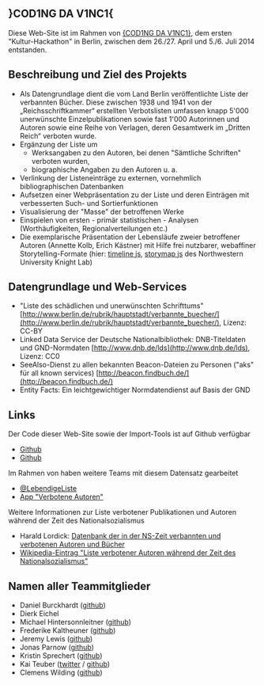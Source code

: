 ## <a name="COD1NGDAV1NC1"></a>}COD1NG DA V1NC1{
Diese Web-Site ist im Rahmen von [{COD1NG DA V1NC1}](http://codingdavinci.de/), dem ersten "Kultur-Hackathon" in Berlin, zwischen dem 26./27. April und 5./6. Juli 2014 entstanden.

## <a name="project"></a>Beschreibung und Ziel des Projekts
* Als Datengrundlage dient die vom Land Berlin veröffentlichte Liste der verbannten Bücher. Diese zwischen 1938 und 1941 von der „Reichsschriftkammer“ erstellten Verbotslisten umfassen knapp 5'000 unerwünschte Einzelpublikationen sowie fast 1'000 Autorinnen und Autoren sowie eine Reihe von Verlagen, deren Gesamtwerk im „Dritten Reich“ verboten wurde.
* Ergänzung der Liste um
  * Werksangaben zu den Autoren, bei denen "Sämtliche Schriften" verboten wurden,
  * biographische Angaben zu den Autoren u. a.
* Verlinkung der Listeneinträge zu externen, vornehmlich bibliographischen Datenbanken
* Aufsetzen einer Webpräsentation zu der Liste und deren Einträgen mit verbesserten Such- und Sortierfunktionen
* Visualisierung der "Masse" der betroffenen Werke
* Einspielen von ersten - primär statistischen - Analysen (Worthäufigkeiten, Regionalverteilungen etc.)
* Die exemplarische Präsentation der Lebensläufe zweier betroffener Autoren (Annette Kolb, Erich Kästner) mit Hilfe frei nutzbarer, webaffiner Storytelling-Formate (hier: [timeline js](http://timeline.knightlab.com), [storymap js](http://storymap.knightlab.com) des Northwestern University Knight Lab)

## Datengrundlage und Web-Services
* "Liste des schädlichen und unerwünschten Schrifttums"
[http://www.berlin.de/rubrik/hauptstadt/verbannte_buecher/](http://www.berlin.de/rubrik/hauptstadt/verbannte_buecher/), Lizenz: CC-BY
* Linked Data Service der Deutsche Nationalbibliothek: DNB-Titeldaten und GND-Normdaten [http://www.dnb.de/lds](http://www.dnb.de/lds), Lizenz: CC0
* SeeAlso-Dienst zu allen bekannten Beacon-Dateien zu Personen ("aks" für all known services) [http://beacon.findbuch.de/](http://beacon.findbuch.de/)
* Entity Facts: Ein leichtgewichtiger Normdatendienst auf Basis der GND

## Links
Der Code dieser Web-Site sowie der Import-Tools ist auf Github verfügbar
* [Github](https://github.com/jlewis91/codingdavinci)
* [Github](https://github.com/mhinters/BannedBookUtils)

Im Rahmen von haben weitere Teams mit diesem Datensatz gearbeitet
* [@LebendigeListe](http://lebendigeliste.de/)
* [App "Verbotene Autoren"](http://cdvinci.hackdash.org/projects/53a703ff9bfef6693e000007)

Weitere Informationen zur Liste verbotener Publikationen und Autoren während der Zeit des Nationalsozialismus
* Harald Lordick: [Datenbank der in der NS-Zeit verbannten und verbotenen Autoren und Bücher](http://djgd.hypotheses.org/296)
* [Wikipedia-Eintrag "Liste verbotener Autoren während der Zeit des Nationalsozialismus"](https://de.wikipedia.org/wiki/Liste_verbotener_Autoren_w%C3%A4hrend_der_Zeit_des_Nationalsozialismus)

## <a name="team"></a>Namen aller Teammitglieder
* Daniel Burckhardt ([github](https://github.com/burki))
* Dierk Eichel
* Michael Hintersonnleitner ([github](https://github.com/mhinters/))
* Frederike Kaltheuner ([github](https://github.com/fre8de8rike))
* Jeremy Lewis ([github](https://github.com/jlewis91))
* Jonas Parnow ([github](https://github.com/z3to))
* Kristin Sprechert ([github](https://github.com/kaeseoehrchen))
* Kai Teuber ([twitter](https://twitter.com/teuberkai) / [github](https://github.com/teuberkai))
* Clemens Wilding ([github](https://github.com/wigginus))
